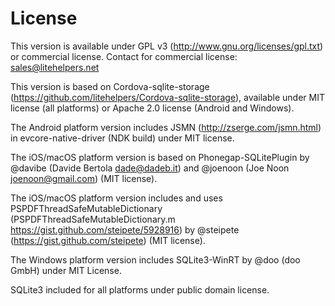 # License

This version is available under GPL v3 (http://www.gnu.org/licenses/gpl.txt) or commercial license. Contact for commercial license: sales@litehelpers.net

This version is based on Cordova-sqlite-storage (https://github.com/litehelpers/Cordova-sqlite-storage), available under MIT license (all platforms) or Apache 2.0 license (Android and Windows).

The Android platform version includes JSMN (http://zserge.com/jsmn.html) in evcore-native-driver (NDK build) under MIT license.

The iOS/macOS platform version is based on Phonegap-SQLitePlugin by @davibe (Davide Bertola <dade@dadeb.it>) and @joenoon (Joe Noon <joenoon@gmail.com>) (MIT license).

The iOS/macOS platform version includes and uses PSPDFThreadSafeMutableDictionary (PSPDFThreadSafeMutableDictionary.m <https://gist.github.com/steipete/5928916>) by @steipete (<https://gist.github.com/steipete>) (MIT license).

The Windows platform version includes SQLite3-WinRT by @doo (doo GmbH) under MIT License.

SQLite3 included for all platforms under public domain license.
